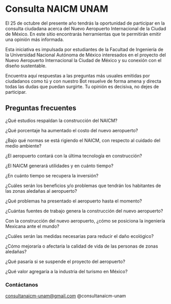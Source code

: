 
# Consulta NAICM UNAM


El 25 de octubre del presente año tendrás la oportunidad de participar en la consulta ciudadana acerca del Nuevo Aeropuerto Internacional de la Ciudad de México. En este sitio encontrarás herramientas  que te permitirán emitir una opinión más informada. 

Esta iniciativa es impulsada por estudiantes  de la Facultad de Ingeniería de la  Universidad Nacional Autónoma de México interesados en el proyecto del Nuevo Aeropuerto Internacional la Ciudad de México y su conexión con el diseño sustentable. 

Encuentra aquí respuestas a las preguntas más usuales emitidas por ciudadanos como tú y con nuestro Bot resuelve  de forma amena y directa todas las dudas que puedan surgirte. Tu opinión es decisiva, no dejes de participar. 



## Preguntas frecuentes


¿Qué estudios respaldan la construcción del NAICM?

¿Qué porcentaje ha aumentado el costo del nuevo aeropuerto?

¿Bajo qué normas se está rigiendo el NAICM, con respecto al cuidado del medio ambiente?

¿El aeropuerto contará con la última tecnología en construcción?

¿El NAICM generará utilidades y en cuánto tiempo?

¿En cuánto tiempo se recupera la inversión?

¿Cuáles serán los beneficios y/o problemas que tendrán los habitantes de las zonas aledañas al aeropuerto?

¿Qué problemas ha presentado el aeropuerto hasta el momento?

¿Cuántas fuentes de trabajo genera la construcción del nuevo aeropuerto?

Con la construcción del nuevo aeropuerto, ¿cómo se posiciona la ingeniería Mexicana ante el mundo?

¿Cuáles serán las medidas necesarias para reducir el daño ecológico?

¿Cómo mejoraría o afectaría la calidad de vida de las personas de zonas aledañas?

¿Qué pasaría si se suspende el proyecto del aeropuerto?

¿Qué valor agregaría a la industria del turismo en México?



### Contáctanos

consultanaicm-unam@gmail.com
@consultanaicm-unam
